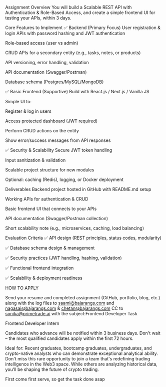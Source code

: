 Assignment Overview
You will build a Scalable REST API with Authentication & Role-Based Access, and create a simple frontend UI for testing your APIs, within 3 days.

Core Features to Implement
✅ Backend (Primary Focus)
User registration & login APIs with password hashing and JWT authentication


Role-based access (user vs admin)


CRUD APIs for a secondary entity (e.g., tasks, notes, or products)


API versioning, error handling, validation


API documentation (Swagger/Postman)


Database schema (Postgres/MySQL/MongoDB)


✅ Basic Frontend (Supportive)
Build with React.js / Next.js / Vanilla JS


Simple UI to:


Register & log in users


Access protected dashboard (JWT required)


Perform CRUD actions on the entity


Show error/success messages from API responses


✅ Security & Scalability
Secure JWT token handling


Input sanitization & validation


Scalable project structure for new modules


Optional: caching (Redis), logging, or Docker deployment



Deliverables
Backend project hosted in GitHub with README.md setup


Working APIs for authentication & CRUD


Basic frontend UI that connects to your APIs


API documentation (Swagger/Postman collection)


Short scalability note (e.g., microservices, caching, load balancing)



Evaluation Criteria
✅ API design (REST principles, status codes, modularity)


✅ Database schema design & management


✅ Security practices (JWT handling, hashing, validation)


✅ Functional frontend integration


✅ Scalability & deployment readiness


HOW TO APPLY

Send your resume and completed assignment (GitHub, portfolio, blog, etc.) along with the 
log files to saami@bajarangs.com and nagasai@bajarangs.com  & chetan@bajarangs.com CC to sonika@primetrade.ai with the subject:Frontend Developer Task

 Frontend Developer Intern

Candidates who advance will be notified within 3 business days. Don't wait – the most 
qualified candidates apply within the first 72 hours.

Ideal for: Recent graduates, bootcamp graduates, undergraduates, and crypto-native analysts 
who can demonstrate exceptional analytical ability.
Don't miss this rare opportunity to join a team that's redefining trading intelligence in the 
Web3 space. While others are analyzing historical data, you'll be shaping the future of crypto 
trading.

First come first serve, so get the task done asap


